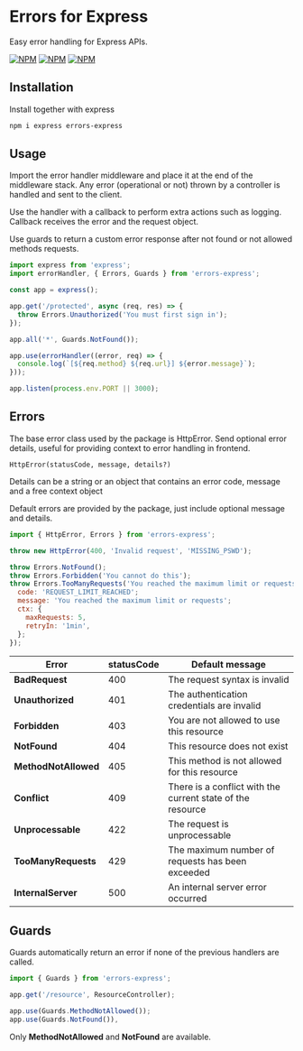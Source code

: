 # Errors for Express

Easy error handling for Express APIs.

[![NPM](https://img.shields.io/npm/v/errors-express)](https://npmjs.org/package/errors-express)
[![NPM](https://img.shields.io/bundlephobia/minzip/errors-express)](https://npmjs.org/package/errors-express)
[![NPM](https://img.shields.io/npm/l/errors-express)](https://npmjs.org/package/errors-express)

## Installation

Install together with express

```bash
npm i express errors-express
```

## Usage

Import the error handler middleware and place it at the end of the middleware stack. Any error (operational or not) thrown by a controller is handled and sent to the client.

Use the handler with a callback to perform extra actions such as logging. Callback receives the error and the request object.

Use guards to return a custom error response after not found or not allowed methods requests.

```js
import express from 'express';
import errorHandler, { Errors, Guards } from 'errors-express';

const app = express();

app.get('/protected', async (req, res) => {
  throw Errors.Unauthorized('You must first sign in');
});

app.all('*', Guards.NotFound());

app.use(errorHandler((error, req) => {
  console.log(`[${req.method} ${req.url}] ${error.message}`);
}));

app.listen(process.env.PORT || 3000);
```

## Errors

The base error class used by the package is HttpError. Send optional error details, useful for providing context to error handling in frontend.

`HttpError(statusCode, message, details?)`

Details can be a string or an object that contains an error code, message and a free context object

Default errors are provided by the package, just include optional message and details.

```javascript
import { HttpError, Errors } from 'errors-express';

throw new HttpError(400, 'Invalid request', 'MISSING_PSWD');

throw Errors.NotFound();
throw Errors.Forbidden('You cannot do this');
throw Errors.TooManyRequests('You reached the maximum limit or requests', {
  code: 'REQUEST_LIMIT_REACHED';
  message: 'You reached the maximum limit or requests';
  ctx: {
    maxRequests: 5,
    retryIn: '1min',
  };
});
```

| Error | statusCode | Default message |
| --- | --- | --- |
| **BadRequest** | 400 | The request syntax is invalid |
| **Unauthorized** | 401 | The authentication credentials are invalid |
| **Forbidden** | 403 | You are not allowed to use this resource |
| **NotFound** | 404 | This resource does not exist |
| **MethodNotAllowed** | 405 | This method is not allowed for this resource |
| **Conflict** | 409 | There is a conflict with the current state of the resource |
| **Unprocessable** | 422 | The request is unprocessable
| **TooManyRequests** | 429 | The maximum number of requests has been exceeded
| **InternalServer** | 500 | An internal server error occurred

## Guards

Guards automatically return an error if none of the previous handlers are called.

```javascript
import { Guards } from 'errors-express';

app.get('/resource', ResourceController);

app.use(Guards.MethodNotAllowed());
app.use(Guards.NotFound()),
```

Only **MethodNotAllowed** and **NotFound** are available.
